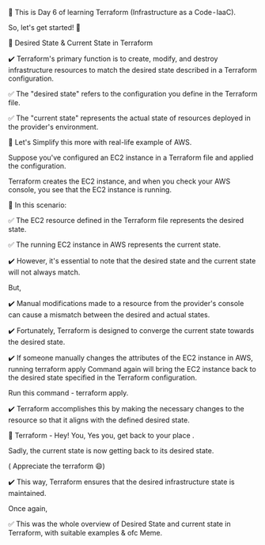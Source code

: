 🔖 This is Day 6 of learning Terraform (Infrastructure as a Code - IaaC).

So, let's get started! 🔰

🚀 Desired State & Current State in Terraform

✔️ Terraform's primary function is to create, modify, and destroy infrastructure resources to match the desired state described in a Terraform configuration.


✅ The "desired state" refers to the configuration you define in the Terraform file.

✅ The "current state" represents the actual state of resources deployed in the provider's environment.

📌 Let's Simplify this more with real-life example of AWS.

Suppose you've configured an EC2 instance in a Terraform file and applied the configuration.

Terraform creates the EC2 instance, and when you check your AWS console, you see that the EC2 instance is running.

🔖 In this scenario:

✅ The EC2 resource defined in the Terraform file represents the desired state.

✅ The running EC2 instance in AWS represents the current state.

✔️ However, it's essential to note that the desired state and the current state will not always match.

But,

✔️ Manual modifications made to a resource from the provider's console can cause a mismatch between the desired and actual states.

✔️ Fortunately, Terraform is designed to converge the current state towards the desired state.

✔️ If someone manually changes the attributes of the EC2 instance in AWS, running terraform apply Command again will bring the EC2 instance back to the desired state specified in the Terraform configuration.

Run this command - terraform apply.

✔️ Terraform accomplishes this by making the necessary changes to the resource so that it aligns with the defined desired state.

🔖 Terraform - Hey! You, Yes you, get back to your place .

Sadly, the current state is now getting back to its desired state.

( Appreciate the terraform 😄)

✔️ This way, Terraform ensures that the desired infrastructure state is maintained.

Once again,

✅ This was the whole overview of Desired State and current state in Terraform, with suitable examples & ofc Meme.